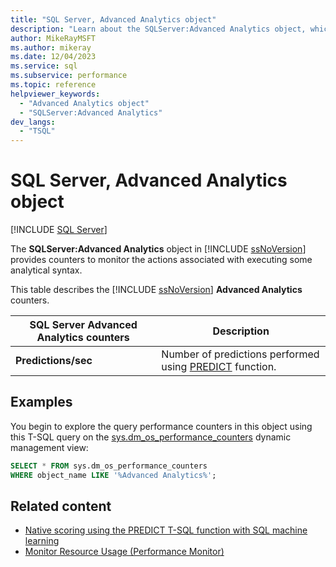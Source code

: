 ```yaml
---
title: "SQL Server, Advanced Analytics object"
description: "Learn about the SQLServer:Advanced Analytics object, which provides counters to monitor advanced analytics predictive functions."
author: MikeRayMSFT
ms.author: mikeray
ms.date: 12/04/2023
ms.service: sql
ms.subservice: performance
ms.topic: reference
helpviewer_keywords:
  - "Advanced Analytics object"
  - "SQLServer:Advanced Analytics"
dev_langs:
  - "TSQL"
---
```

# SQL Server, Advanced Analytics object
 [!INCLUDE [SQL Server](../../includes/applies-to-version/sqlserver.md)]

  The **SQLServer:Advanced Analytics** object in [!INCLUDE [ssNoVersion](../../includes/ssnoversion-md.md)] provides counters to monitor the actions associated with executing some analytical syntax. 
  
 This table describes the [!INCLUDE [ssNoVersion](../../includes/ssnoversion-md.md)] **Advanced Analytics** counters.  
  
|SQL Server Advanced Analytics counters|Description|  
|------------------------------------------|-----------------|  
|**Predictions/sec**|Number of predictions performed using [PREDICT](../../t-sql/queries/predict-transact-sql.md) function.|  


## Examples

You begin to explore the query performance counters in this object using this T-SQL query on the [sys.dm_os_performance_counters](../system-dynamic-management-views/sys-dm-os-performance-counters-transact-sql.md) dynamic management view:

```sql
SELECT * FROM sys.dm_os_performance_counters
WHERE object_name LIKE '%Advanced Analytics%';
```  
  
## Related content

- [Native scoring using the PREDICT T-SQL function with SQL machine learning](../../machine-learning/predictions/native-scoring-predict-transact-sql.md)
- [Monitor Resource Usage (Performance Monitor)](monitor-resource-usage-system-monitor.md)
